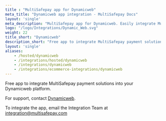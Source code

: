 ```yaml
---
title : "MultiSafepay app for Dynamicweb"
meta_title: "Dynamicweb app integration - MultiSafepay Docs"
layout: 'single'
meta_description: "MultiSafepay app for Dynamicweb. Easily integrate MultiSafepay payment solutions into your Dynamicweb platform with the free app"
logo: "/logo/Integrations/Dynamic_Web.svg"
weight: 22
title_short: "Dynamicweb"
description_short: "Free app to integrate MultiSafepay payment solutions into your Dynamicweb platform"
layout: 'single'
aliases: 
    - /hosted/dynamicweb
    - /integrations/hosted/dynamicweb
    - /integrations/dynamicweb
    - /integrations/ecommerce-integrations/dynamicweb
---
```

Free app to integrate MultiSafepay payment solutions into your Dynamicweb platform. 

For support, contact [Dynamicweb](https://www.dynamicweb.com/about/contact-us). 

To integrate the app, email the Integration Team at <integration@multisafepay.com>
